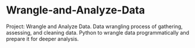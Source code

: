 # Wrangle-and-Analyze-Data
Project: Wrangle and Analyze Data. Data wrangling process of gathering, assessing, and cleaning data. Python to wrangle data programmatically and prepare it for deeper analysis.
